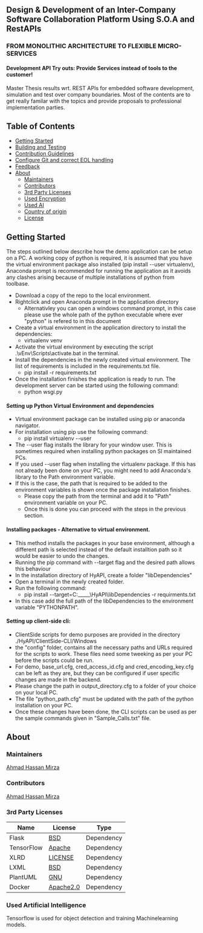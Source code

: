 ## Design & Development of an Inter-Company Software Collaboration Platform Using S.O.A and RestAPIs <!-- omit in toc -->
### FROM MONOLITHIC ARCHITECTURE TO FLEXIBLE MICRO-SERVICES <!-- omit in toc -->
#### Development API Try outs: Provide Services instead of tools to the customer!  <!-- omit in toc -->

Master Thesis results wrt. REST APIs for embedded software development, simulation and test over company boundaries.
Most of the contents are to get really familar with the topics and provide proposals to professional implementation parties.

## Table of Contents  <!-- omit in toc -->

- [Getting Started](#getting-started)
- [Building and Testing](#building-and-testing)
- [Contribution Guidelines](#contribution-guidelines)
- [Configure Git and correct EOL handling](#configure-Git-and-correct-EOL-handling)
- [Feedback](#feedback)
- [About](#about)
  - [Maintainers](#maintainers)
  - [Contributors](#contributors)
  - [3rd Party Licenses](#3rd-party-licenses)
  - [Used Encryption](#used-encryption)
  - [Used AI](#used-AI)
  - [Country of origin](#origin-country)
  - [License](#license)

## Getting Started <a name="getting-started"></a>

The steps outlined below describe how the demo application can be setup on a PC. A working copy of python is required, it is assumed that you have the
virtual environment package also installed (pip install --user virtualenv), Anaconda prompt is recommended for running the application as it avoids any clashes 
arising because of multiple installations of python from toolbase.

- Download a copy of the repo to the local environment.
- Rightclick and open Anaconda prompt in the application directory
  - Alternativley you can open a windows command prompt, in this case please use the whole path of the python executable where ever "python" is refered to in this document
- Create a virtual environment in the application directory to install the dependencies:
  - virtualenv venv
- Activate the virtual environment by executing the script .\vEnv\Scripts\activate.bat in the terminal.
- Install the dependencies in the newly created virtual environment. The list of requirements is included in the requirements.txt file.
  - pip install -r requirements.txt
- Once the installation finishes the application is ready to run. The development server can be started using the following command:
  - python wsgi.py

#### Setting up Python Virtual Environment and dependencies
- Virtual environment package can be installed using pip or anaconda navigator.
- For installation using pip use the following command:
	- pip install virtualenv --user
- The --user flag installs the library for your window user. This is sometimes required when installing python packages on SI maintained PCs.
- If you used --user flag when installing the virtualenv package. If this has not already been done on your PC, you might need to add Anaconda's library to the Path environment variable.
- If this is the case, the path that is required to be added to the environment variables is shown once the package installation finishes.
  - Please copy the path from the terminal and add it to "Path" environment variable on your PC.
  - Once this is done you can proceed with the steps in the previous section.
#### Installing packages - Alternative to virtual environment.
- This method installs the packages in your base environment, although a different path is selected instead of the default installtion path so it would be easier to undo the changes.
- Running the pip command with --target flag and the desired path allows this behaviour
- In the installation directory of HyAPI, create a folder "libDependencies"
- Open a terminal in the newly created folder.
- Run the following command:
	- pip install --target=C:\_____\HyAPI\libDependencies -r requirments.txt
- In this case add the full path of the libDependencies to the environment variable "PYTHONPATH".

#### Setting up client-side cli:
- ClientSide scripts for demo purposes are provided in the directory ./HyAPI/ClientSide-CLI/Windows
- the "config" folder, contains all the necessary paths and URLs required for the scripts to work. These files need some tweeking as per your PC before the scripts could be run.
- For demo, base_url.cfg, cred_access_id.cfg and cred_encoding_key.cfg can be left as they are, but they can be configured if user specific changes are made in the backend.
- Please change the path in output_directory.cfg to a folder of your choice on your local PC.
- The file "python_path.cfg" must be updated with the path of the python installation on your PC.
- Once these changes have been done, the CLI scripts can be used as per the sample commands given in "Sample_Calls.txt" file.



## About <a name="about"></a>

### Maintainers <a name="maintainers"></a>
[Ahmad Hassan Mirza](mailto:ahmadhasanmirza@gmail.com)

### Contributors <a name="contributors"></a>
[Ahmad Hassan Mirza](mailto:ahmadhasanmirza@gmail.com)

### 3rd Party Licenses <a name="3rd-party-licenses"></a>

| Name | License | Type |
|------|---------|------|
| Flask| [BSD](https://flask.palletsprojects.com/en/1.1.x/license/) | Dependency
| TensorFlow| [Apache](https://github.com/tensorflow/tensorflow/blob/master/LICENSE)| Dependency
| XLRD | [LICENSE](https://xlrd.readthedocs.io/en/latest/licenses.html) | Dependency
| LXML | [BSD](https://lxml.de/index.html#license) | Dependency
| PlantUML| [GNU](https://plantuml.com/de/license) | Dependency
| Docker | [Apache2.0](https://www.docker.com/components-licenses-dtr-1-4-ucp-1-1) | Dependency

### Used Artificial Intelligence <a name="used-AI"></a>

Tensorflow is used for object detection and training Machinelearning models.
